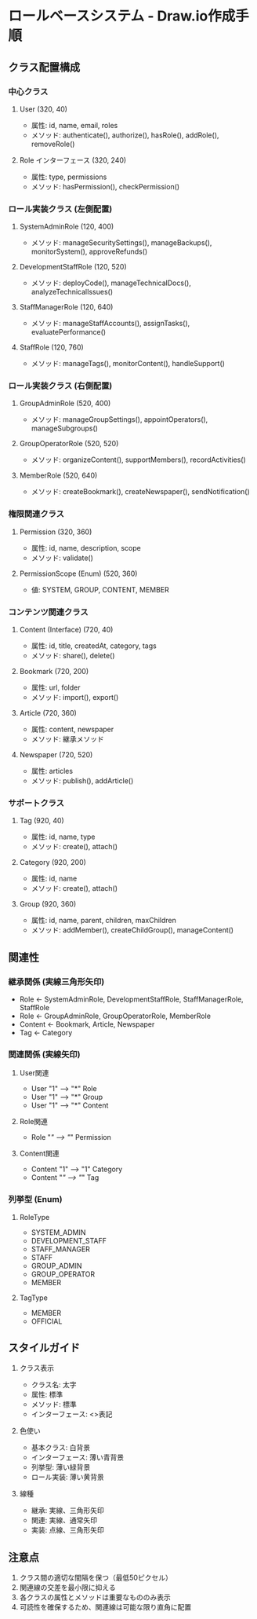 # ロールベースシステム - Draw.io作成手順

## クラス配置構成

### 中心クラス
1. User (320, 40)
   - 属性: id, name, email, roles
   - メソッド: authenticate(), authorize(), hasRole(), addRole(), removeRole()

2. Role インターフェース (320, 240)
   - 属性: type, permissions
   - メソッド: hasPermission(), checkPermission()

### ロール実装クラス (左側配置)
1. SystemAdminRole (120, 400)
   - メソッド: manageSecuritySettings(), manageBackups(), monitorSystem(), approveRefunds()

2. DevelopmentStaffRole (120, 520)
   - メソッド: deployCode(), manageTechnicalDocs(), analyzeTechnicalIssues()

3. StaffManagerRole (120, 640)
   - メソッド: manageStaffAccounts(), assignTasks(), evaluatePerformance()

4. StaffRole (120, 760)
   - メソッド: manageTags(), monitorContent(), handleSupport()

### ロール実装クラス (右側配置)
1. GroupAdminRole (520, 400)
   - メソッド: manageGroupSettings(), appointOperators(), manageSubgroups()

2. GroupOperatorRole (520, 520)
   - メソッド: organizeContent(), supportMembers(), recordActivities()

3. MemberRole (520, 640)
   - メソッド: createBookmark(), createNewspaper(), sendNotification()

### 権限関連クラス
1. Permission (320, 360)
   - 属性: id, name, description, scope
   - メソッド: validate()

2. PermissionScope (Enum) (520, 360)
   - 値: SYSTEM, GROUP, CONTENT, MEMBER

### コンテンツ関連クラス
1. Content (Interface) (720, 40)
   - 属性: id, title, createdAt, category, tags
   - メソッド: share(), delete()

2. Bookmark (720, 200)
   - 属性: url, folder
   - メソッド: import(), export()

3. Article (720, 360)
   - 属性: content, newspaper
   - メソッド: 継承メソッド

4. Newspaper (720, 520)
   - 属性: articles
   - メソッド: publish(), addArticle()

### サポートクラス
1. Tag (920, 40)
   - 属性: id, name, type
   - メソッド: create(), attach()

2. Category (920, 200)
   - 属性: id, name
   - メソッド: create(), attach()

3. Group (920, 360)
   - 属性: id, name, parent, children, maxChildren
   - メソッド: addMember(), createChildGroup(), manageContent()

## 関連性

### 継承関係 (実線三角形矢印)
- Role <- SystemAdminRole, DevelopmentStaffRole, StaffManagerRole, StaffRole
- Role <- GroupAdminRole, GroupOperatorRole, MemberRole
- Content <- Bookmark, Article, Newspaper
- Tag <- Category

### 関連関係 (実線矢印)
1. User関連
   - User "1" --> "*" Role
   - User "1" --> "*" Group
   - User "1" --> "*" Content

2. Role関連
   - Role "*" --> "*" Permission

3. Content関連
   - Content "1" --> "1" Category
   - Content "*" --> "*" Tag

### 列挙型 (Enum)
1. RoleType
   - SYSTEM_ADMIN
   - DEVELOPMENT_STAFF
   - STAFF_MANAGER
   - STAFF
   - GROUP_ADMIN
   - GROUP_OPERATOR
   - MEMBER

2. TagType
   - MEMBER
   - OFFICIAL

## スタイルガイド

1. クラス表示
   - クラス名: 太字
   - 属性: 標準
   - メソッド: 標準
   - インターフェース: <<interface>>表記

2. 色使い
   - 基本クラス: 白背景
   - インターフェース: 薄い青背景
   - 列挙型: 薄い緑背景
   - ロール実装: 薄い黄背景

3. 線種
   - 継承: 実線、三角形矢印
   - 関連: 実線、通常矢印
   - 実装: 点線、三角形矢印

## 注意点
1. クラス間の適切な間隔を保つ（最低50ピクセル）
2. 関連線の交差を最小限に抑える
3. 各クラスの属性とメソッドは重要なもののみ表示
4. 可読性を確保するため、関連線は可能な限り直角に配置